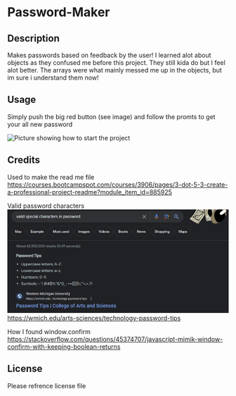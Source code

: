 # Password-Maker

## Description

Makes passwords based on feedback by the user! I learned alot about objects as they confused me before this project. They still kida do but I feel alot better. The arrays were what mainly messed me up in the objects, but im sure i understand them now!

## Usage

Simply push the big red button (see image) and follow the promts to get your all new password

![Picture showing how to start the project](assets/images/WebPage1.PNG.png)

## Credits

Used to make the read me file https://courses.bootcampspot.com/courses/3906/pages/3-dot-5-3-create-a-professional-project-readme?module_item_id=885925

Valid password characters ![Image of valid password characters](./assets/images/Capture.PNG) https://wmich.edu/arts-sciences/technology-password-tips

How I found window.confirm https://stackoverflow.com/questions/45374707/javascript-mimik-window-confirm-with-keeping-boolean-returns

## License

Please refrence license file
